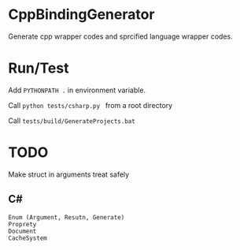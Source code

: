 
# CppBindingGenerator

Generate cpp wrapper codes and sprcified language wrapper codes.

# Run/Test

Add ``` PYTHONPATH . ``` in environment variable.

Call ```python tests/csharp.py ``` from a root directory

Call ```tests/build/GenerateProjects.bat```

# TODO

Make struct in arguments treat safely

## C#

```
Enum (Argument, Resutn, Generate)
Proprety
Document
CacheSystem
```

